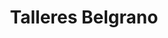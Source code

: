 ---
title: "Talleres Belgrano"
url: /ciudad-autonoma-de-buenos-aires/talleres-belgrano/
shop: coche
---